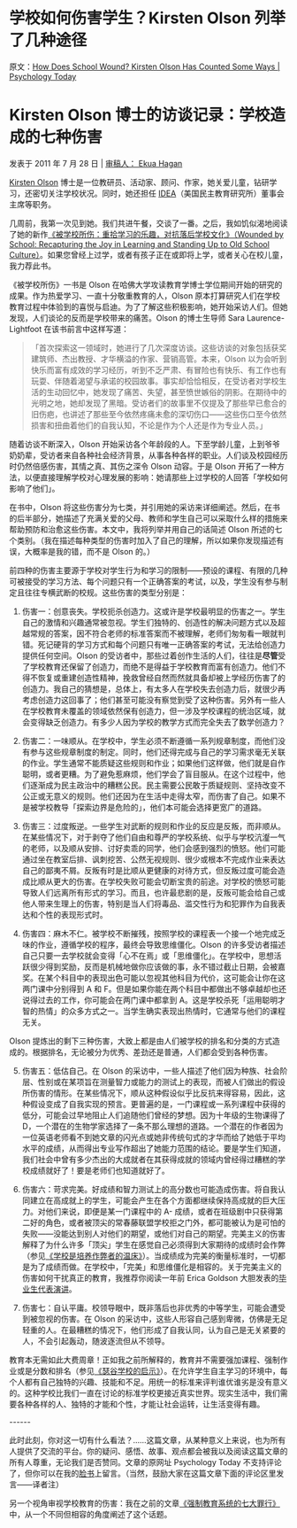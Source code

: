 # 学校如何伤害学生？Kirsten Olson 列举了几种途径

原文：[How Does School Wound? Kirsten Olson Has Counted Some Ways | Psychology Today](https://www.psychologytoday.com/us/blog/freedom-learn/201106/how-does-school-wound-kirsten-olson-has-counted-some-ways)

# Kirsten Olson 博士的访谈记录：学校造成的七种伤害

发表于 2011 年 7 月 28 日 | [审稿人： Ekua Hagan](https://www.psychologytoday.com/us/docs/editorial-process)

[Kirsten Olson](http://www.kirstenolson.org/aboutkirsten.php) 博士是一位教研员、活动家、顾问、作家，她关爱儿童，钻研学习，还密切关注学校状况。同时，她还担任 [IDEA](http://www.democraticeducation.org/)（美国民主教育研究所）董事会主席等职务。

几周前，我第一次见到她。我们共进午餐，交谈了一番。之后，我如饥似渴地阅读了她的新作[《被学校所伤：重拾学习的乐趣，对抗落后学校文化》（Wounded by School: Recapturing the Joy in Learning and Standing Up to Old School Culture）](http://www.kirstenolson.org/wounded.php)。如果您曾经上过学，或者有孩子正在或即将上学，或者关心在校儿童，我力荐此书。

《被学校所伤》一书是 Olson 在哈佛大学攻读教育学博士学位期间开始的研究的成果。作为热爱学习、一直十分敬重教育的人，Olson 原本打算研究人们在学校教育过程中体验到的喜悦与启迪。为了了解这些积极影响，她开始采访人们。但她发现，人们谈论的反而是学校带来的痛苦。Olson 的博士生导师 Sara Laurence-Lightfoot 在该书前言中这样写道：

> 「首次探索这一领域时，她进行了几次深度访谈。这些访谈的对象包括获奖建筑师、杰出教授、才华横溢的作家、营销高管。本来，Olson 以为会听到快乐而富有成效的学习经历，听到不乏严肃、有冒险也有快乐、有工作也有玩耍、伴随着渴望与承诺的校园故事。事实却恰恰相反，在受访者对学校生活的生动回忆中，她发现了痛苦、失望，甚至愤世嫉俗的阴影。在期待中的光明之地，她却发现了黑暗。受访者们的故事里不仅提及了那些早已愈合的旧伤疤，也讲述了那些至今依然疼痛未愈的深切伤口——这些伤口至今依然损害和扭曲着他们的自我认知，不论是作为个人还是作为专业人员。」

随着访谈不断深入，Olson 开始采访各个年龄段的人。下至学龄儿童，上到爷爷奶奶辈，受访者来自各种社会经济背景，从事各种各样的职业。人们谈及校园经历时仍然倍感伤害，其情之真、其伤之深令 Olson 动容。于是 Olson 开拓了一种方法，以便直接理解学校对心理发展的影响：她请那些上过学校的人回答「学校如何影响了他们」。

在书中，Olson 将这些伤害分为七类，并引用她的采访来详细阐述。然后，在书的后半部分，她描述了充满关爱的父母、教师和学生自己可以采取什么样的措施来帮助预防和治愈这些伤害。本文中，我将列举并用自己的话简述 Olson 所述的七个类别。（我在描述每种类型的伤害时加入了自己的理解，所以如果你发现描述有误，大概率是我的错，而不是 Olson 的。）

前四种的伤害主要源于学校对学生行为和学习的限制——预设的课程、有限的几种可被接受的学习方法、每个问题只有一个正确答案的考试，以及，学生没有参与制定且往往专横武断的校规。这些伤害的类型分别是：

1. 伤害一：创意丧失。学校扼杀创造力。这或许是学校最明显的伤害之一。学生自己的激情和兴趣通常被忽视。学生们独特的、创造性的解决问题方式以及超越常规的答案，因不符合老师的标准答案而不被理解，老师们匆匆看一眼就判错。死记硬背的学习方式和每个问题只有唯一正确答案的考试，无法给创造力提供任何空间。Olson 的受访者中，那些过着创作生活的人们，往往是**尽管**受了学校教育还保留了创造力，而绝不是得益于学校教育而富有创造力。他们不得不恢复或重建创造性精神，挽救曾经自然而然就具备却被上学经历伤害了的创造力。我自己的猜想是，总体上，有太多人在学校失去创造力后，就很少再考虑创造力这回事了；他们甚至可能没有察觉到受了这种伤害。另外有一些人在学校教育未覆盖的领域依然保有创造力，但一涉及学校课程的统治区域，就会变得缺乏创造力。有多少人因为学校的教学方式而完全失去了数学创造力？

2. 伤害二：一味顺从。在学校中，学生必须不断遵循一系列规章制度，而他们没有参与这些规章制度的制定。同时，他们还得完成与自己的学习需求毫无关联的作业。学生通常不能质疑这些规则和作业；如果他们这样做，他们就是自作聪明，或者更糟。为了避免惹麻烦，他们学会了盲目服从。在这个过程中，他们逐渐成为民主政治中的糟糕公民。民主需要公民敢于质疑规则、坚持改变不公正或无意义的规则。他们还因为在生活中走得太窄，而伤害了自己。如果不是被学校教导「探索边界是危险的」，他们本可能会选择更宽广的道路。

3. 伤害三：过度叛逆。一些学生对武断的规则和作业的反应是反叛，而非顺从。在某些情况下，对于剥夺了他们自由和尊严的学校系统、似乎与学校沆瀣一气的老师，以及顺从安排、讨好卖乖的同学，他们会感到强烈的愤怒。他们可能通过坐在教室后排、讽刺挖苦、公然无视规则、很少或根本不完成作业来表达自己的鄙夷不屑。反叛有时是比顺从更健康的对待方式，但反叛过度可能会造成比顺从更大的伤害。在学校失败可能会切断宝贵的前途。对学校的愤怒可能导致人们远离所有形式的学习。而且，也许最悲剧的是，反叛可能会给自己或他人带来生理上的伤害，特别是当人们将毒品、滥交性行为和犯罪作为自我表达和个性的表现形式时。

4. 伤害四：麻木不仁。被学校不断摧残，按照学校的课程表一个接一个地完成乏味的作业，遵循学校的程序，最终会导致思维僵化。Olson 的许多受访者描述自己只要一去学校就会变得「心不在焉」或「思维僵化」。在学校中，思想活跃很少得到奖励，反而是机械地做你应该做的事，永不错过截止日期，会被嘉奖。在某个科目中的表现出色可能以忽视其他科目为代价，这可能会让你在这两门课中分别得到 A 和 F。但是如果你能在两个科目中都做出不够卓越却也还说得过去的工作，你可能会在两门课中都拿到 A。这是学校杀死「运用聪明才智的热情」的众多方式之一。当学生确实表现出热情时，它通常与他们的课程无关。

Olson 提炼出的剩下三种伤害，大致上都是由人们被学校的排名和分类的方式造成的。根据排名，无论被分为优秀、差劲还是普通，人们都会受到各种伤害。

5. 伤害五：低估自己。在 Olson 的采访中，一些人描述了他们因为种族、社会阶层、性别或在某项旨在测量智力或能力的测试上的表现，而被人们做出的假设所伤害的情形。在某些情况下，顺从这种假设似乎比反抗来得容易，因此，这种假设变成了自我实现的预言。更普遍的是，一门课程或一系列课程中获得的低分，可能会过早地阻止人们追随他们曾经的梦想。因为十年级的生物课得了 D，一个潜在的生物学家选择了一条不那么理想的道路。一个潜在的作者因为一位英语老师看不到她文章的闪光点或她非传统句式的才华而给了她低于平均水平的成绩，从而得出专业写作超出了她能力范围的结论。要是学生们知道，我们社会中曾有多少杰出的大成就者在其获得成就的领域内曾经得过糟糕的学校成绩就好了！要是老师们也知道就好了。

6. 伤害六：苛求完美。好成绩和智力测试上的高分数也可能造成伤害。将自我认同建立在高成就上的学生，可能会产生在各个方面都继续保持高成就的巨大压力。对他们来说，即便是某一门课程中的 A- 成绩，或者在班级剧中只获得第二好的角色，或者被顶尖的常春藤联盟学校拒之门外，都可能被认为是可怕的失败——没能达到别人对他们的期望，或他们对自己的期望。完美主义的伤害解释了为什么许多「顶尖」学生在感觉自己必须得到大家期待的成绩时会作弊（参见[《学校是培养作弊者的温床》](http://www.psychologytoday.com/blog/freedom-learn/201010/cheating-in-science-part-ii-school-is-breeding-ground-cheaters)）。当成绩成为完美的衡量标准时，一切都是为了成绩而做。在学校中，「完美」和思维僵化是相容的。关于完美主义的伤害如何干扰真正的教育，我推荐你阅读一年前 Erica Goldson 大胆发表的[毕业生代表演讲](http://americaviaerica.blogspot.com/2010/07/coxsackie-athens-valedictorian-speech.html)。

7. 伤害七：自认平庸。校领导眼中，既非落后也非优秀的中等学生，可能会遭受到被忽视的伤害。在 Olson 的采访中，这些人形容自己感到卑微，仿佛是无足轻重的人。在最糟糕的情况下，他们形成了自我认同，认为自己是无关紧要的人，不会引起轰动，随波逐流但从不领导。

教育本无需如此大费周章！正如我之前所解释的，教育并不需要强加课程、强制作业或是分数和排名（参见[《瑟谷学校的启示》](https://www.psychologytoday.com/us/blog/freedom-learn/200808/children-educate-themselves-iv-lessons-sudbury-valley)）。在允许学生自主学习的环境中，每个人都有自己独特的兴趣、技能和不足。用统一的标准来评判谁优谁劣是没有意义的。这种学校比我们一直在讨论的标准学校更接近真实世界。现实生活中，我们需要各种各样的人、独特的才能和个性，才能让社会运转，让生活变得有趣。

\------

此时此刻，你对这一切有什么看法？……这篇文章，从某种意义上来说，也为所有人提供了交流的平台。你的疑问、感悟、故事、观点都会被我以及阅读这篇文章的所有人尊重，无论我们是否赞同。文章的原网址 Psychology Today 不支持评论了，但你可以在我的[脸书](https://www.facebook.com/peter.gray.3572)上留言。（当然，鼓励大家在这篇文章下面的评论区里发言——译者注）

另一个视角审视学校教育的伤害：我在之前的文章[《强制教育系统的七大罪行》](https://www.psychologytoday.com/us/blog/freedom-learn/200909/seven-sins-our-system-forced-education)中，从一个不同但相容的角度阐述了这个话题。